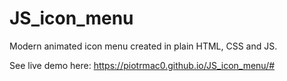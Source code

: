 # JS_icon_menu
Modern animated icon menu created in plain HTML, CSS and JS. 

See live demo here: https://piotrmac0.github.io/JS_icon_menu/#
